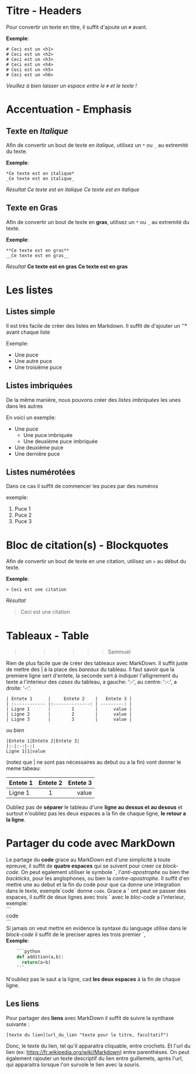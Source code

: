 


# Titre - Headers

Pour convertir un texte en titre, il suffit d'ajoute un ```#``` avant.


**Exemple**:

```
# Ceci est un <h1>
# Ceci est un <h2>
# Ceci est un <h3>
# Ceci est un <h4>
# Ceci est un <h5>
# Ceci est un <h6>
```
*Veuillez à bien laisser un espace entre le ```#``` et le texte !*


# Accentuation - Emphasis

## Texte en *Italique*

Afin de convertir un bout de texte en *italique*, utilisez un ```*``` ou ```_``` au extremité du texte.

**Exemple**:
```
*Ce texte est en italique*
_Ce texte est en italique_
```
*Résultat*
*Ce texte est en italique*
_Ce texte est en italique_

## Texte en **Gras**

Afin de convertir un bout de texte en **gras**, utilisez un ```*``` ou ```_``` au extremité du texte.

**Exemple**:
```
**Ce texte est en gras**
__Ce texte est en gras__
```
*Résultat*
**Ce texte est en gras**
__Ce texte est en gras__

# Les listes

## Listes simple


Il est très facile de créer des listes en Markdown. Il suffit de d'ajouter un *'*'* avant chaque liste


 Exemple:

* Une puce
* Une autre puce
* Une troisième puce

## Listes imbriquées

De la même manière, nous pouvons créer des *listes imbriquées* les unes dans les autres

En voici un exemple:

* Une puce
     * Une  puce imbriquée
     * Une deuxième puce imbriquée
* Une deuxième puce
* Une dernière puce 

## Listes numérotées

Dans ce cas il suffit de commencer les puces par des numéros

exemple:

1. Puce 1
1. Puce 2
1. Puce 3   

# Bloc de citation(s) - Blockquotes

Afin de convertir un bout de texte en une citation, utilisez un ```>``` au début du texte.

**Exemple**:
```
> Ceci est une citation
```
*Résultat*
> Ceci est une citation



# Tableaux - Table
>>>>>>> Sammuel

Rien de plus facile que de créer des tableaux avec MarkDown. Il suffit juste de mettre des \| à la place des *bareaux* du tableau. Il faut savoir que la premiere ligne sert d'entete, la seconde sert à indiquer l'allignement du texte a l'interieur des *cases* du tableau, a gauche: ':-', au centre: ':-:', a droite: '-:'.  

    | Entete 1      |     Entete 2    |   Entete 3 |  
    | :------------ |:--------------: | ---------: |  
    | Ligne 1       |        1        |      value |  
    | Ligne 2       |        2        |      value |  
    | Ligne 3       |        3        |      value |  

*ou bien*  

    |Entete 1|Entete 2|Entete 3|  
    |:-|:-:|-:|  
    Ligne 1|1|value  

(notez que | ne sont pas nécessaires au debut ou a la fin) vont donner le meme tabeau:

Entete 1|Entete 2|Entete 3  
:-|:-:|-:  
Ligne 1|1|value  

Oubliez pas de **séparer** le tableau d'une **ligne au dessus et au desous** et surtout n'oubliez pas les deux espaces a la fin de chaque ligne, **le retour a la ligne**.  


# Partager du code avec MarkDown

Le partage du **code** grace au MarkDown est d'une simplicité à toute epreuve, il suffit de **quatre espaces** qui se suivent pour creer ce *block-code*.  On peut egalement utiliser le symbole **\`**, l'*anti-apostrophe* ou bien the *backticks*, pour les anglophones, ou bien la *contre-apostrophe*. Il suffit d'en mettre une au debut et la fin du code pour que ca donne une integration dans le texte, exemple\`code\` donne `code`. Grace a **\`** ont peut se passer des espaces, il suffit de deux lignes avec trois **\`** avec le *bloc-code* a l'interieur, exemple:  
    \`\`\`  
    code  
    \`\`\`  
Si jamais on veut mettre en evidence la syntaxe du language utilise dans le *block-code* il suffit de le preciser apres les trois premier \`,  
**Exemple**:  
```python  
    ```python  
    def addition(a,b):
      return(a+b)
    ```
```  
N'oubliez pas le saut a la ligne, cad **les deux espaces** à la fin de chaque ligne.

## Les liens

Pour partager des **liens** avec MarkDown il suffit de suivre la synthaxe suivante : 

```[texte du lien](url_du_lien "texte pour le titre, facultatif")```

Donc, le texte du lien, tel qu'il apparaitra cliquable, entre crochets.
Et l'url du lien (ex: https://fr.wikipedia.org/wiki/Markdown) entre parenthèses.
On peut également rajouter un texte descriptif du lien entre guillemets, après l'url, qui apparaitra lorsque l'on survole le lien avec la souris.

